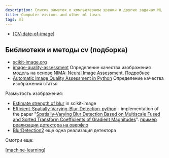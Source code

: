 ```yaml
---
description: Список заметок о компьютерном зрении и других задачах ML
title: Computer visions and other ml tascs
tags: ml
---
```


- [[CV-date-of-image]]

## Библиотеки и методы cv (подборка)

- [scikit-image.org](https://scikit-image.org/)
- [image-quality-assessment](https://github.com/idealo/image-quality-assessment) Определение качества изображения модель на основе [NIMA: Neural Image Assessment](https://arxiv.org/abs/1709.05424). [Подробнее](https://ai.googleblog.com/2017/12/introducing-nima-neural-image-assessment.html)
- [Automatic Image Quality Assessment in Python](https://towardsdatascience.com/automatic-image-quality-assessment-in-python-391a6be52c11) Определение качества изображения статья

Размытость изображения:

- [Estimate strength of blur](https://scikit-image.org/docs/stable/auto_examples/filters/plot_blur_effect.html#sphx-glr-auto-examples-filters-plot-blur-effect-py) in scikit-image
- [Efficient-Spatially-Varying-Blur-Detection-python](https://github.com/Utkarsh-Deshmukh/Spatially-Varying-Blur-Detection-python) - implementation of the paper "[Spatially-Varying Blur Detection Based on Multiscale Fused and Sorted Transform Coefficients of Gradient Magnitudes](https://arxiv.org/abs/1703.07478)". [пример реализации детектора на оверфло](https://stackoverflow.com/a/67712404/15966204)
- [BlurDetection2](https://github.com/WillBrennan/BlurDetection2) еще одна реализация детектора

Смотри еще:

[[machine-learning]]

[//begin]: # "Autogenerated link references for markdown compatibility"
[CV-date-of-image]: ../notes/CV-date-of-image "Данные изображения"
[machine-learning]: machine-learning "Алгоритмы машинного обучения"
[//end]: # "Autogenerated link references"